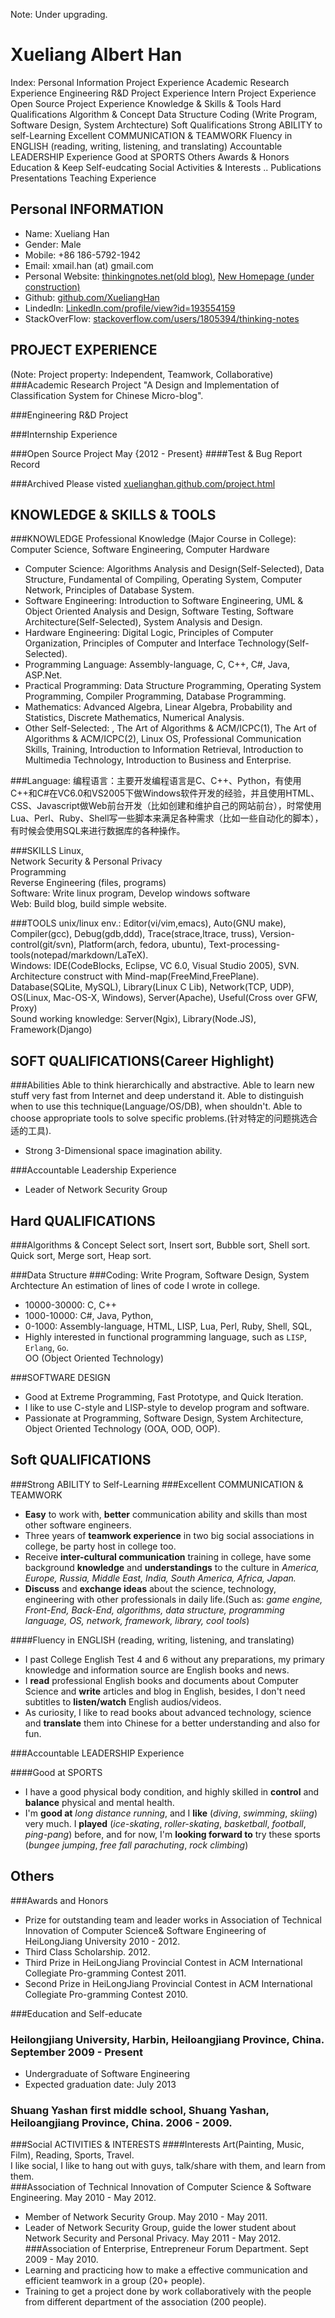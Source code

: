 Note: Under upgrading.

Xueliang Albert Han
=====================

Index:
    Personal Information
    Project Experience
        Academic Research Experience
        Engineering R&D Project Experience
        Intern Project Experience
        Open Source Project Experience
    Knowledge & Skills & Tools
    Hard Qualifications
        Algorithm & Concept
        Data Structure
        Coding (Write Program, Software Design, System Archtecture)
    Soft Qualifications
        Strong ABILITY to self-Learning
        Excellent COMMUNICATION & TEAMWORK
        Fluency in ENGLISH (reading, writing, listening, and translating)
        Accountable LEADERSHIP Experience
        Good at SPORTS
    Others
        Awards & Honors
        Education & Keep Self-eudcating
        Social Activities & Interests
    ..
        Publications
        Presentations
        Teaching Experience

Personal INFORMATION
---------------------
* Name: Xueliang Han
* Gender: Male
* Mobile: +86 186-5792-1942
* Email: xmail.han (at) gmail.com
* Personal Website: [thinkingnotes.net(old blog)](http://thinkingnotes.net), [New Homepage (under construction)](http://xuelianghan.github.com)
* Github: [github.com/XueliangHan](https://github.com/XueliangHan)
* LindedIn: [LinkedIn.com/profile/view?id=193554159](https://www.linkedin.com/profile/view?id=193554159)
* StackOverFlow: [stackoverflow.com/users/1805394/thinking-notes](http://www.stackoverflow.com/users/1805394/thinking-notes)

PROJECT EXPERIENCE
--------------------------------------------------------------
(Note: Project property: Independent, Teamwork, Collaborative)
###Academic Research Project
"A Design and Implementation of Classification System for Chinese Micro-blog".

###Engineering R&D Project

###Internship Experience

###Open Source Project May {2012 - Present}
####Test & Bug Report Record

###Archived
Please visted [xuelianghan.github.com/project.html](https://xuelianghan.github.com/project.html)

KNOWLEDGE & SKILLS & TOOLS
--------------------------
###KNOWLEDGE
Professional Knowledge (Major Course in College): Computer Science, Software Engineering, Computer Hardware  
* Computer Science: Algorithms Analysis and Design(Self-Selected), Data Structure, Fundamental of Compiling, Operating System, Computer Network, Principles of Database System.   
* Software Engineering: Introduction to Software Engineering, UML & Object Oriented Analysis and Design, Software Testing, Software Architecture(Self-Selected), System Analysis and Design.  
* Hardware Engineering: Digital Logic, Principles of Computer Organization, Principles of Computer and Interface Technology(Self-Selected).  
* Programming Language: Assembly-language, C, C++, C#, Java, ASP.Net.  
* Practical Programming: Data Structure Programming, Operating System Programming, Compiler Programming, Database Programming.   
* Mathematics: Advanced Algebra, Linear Algebra, Probability and Statistics, Discrete Mathematics, Numerical Analysis.  
* Other Self-Selected: , The Art of Algorithms & ACM/ICPC(1), The Art of Algorithms & ACM/ICPC(2), Linux OS, Professional Communication Skills, Training, Introduction to Information Retrieval, Introduction to Multimedia Technology, Introduction to Business and Enterprise.   


###Language: 
编程语言：主要开发编程语言是C、C++、Python，有使用C++和C#在VC6.0和VS2005下做Windows软件开发的经验，并且使用HTML、CSS、Javascript做Web前台开发（比如创建和维护自己的网站前台），时常使用Lua、Perl、Ruby、Shell写一些脚本来满足各种需求（比如一些自动化的脚本），有时候会使用SQL来进行数据库的各种操作。

###SKILLS
Linux,  
Network Security & Personal Privacy  
Programming  
Reverse Engineering (files, programs)  
Software: Write linux program, Develop windows software  
Web: Build blog, build simple website.  


###TOOLS
unix/linux env.: Editor(vi/vim,emacs), Auto(GNU make), Compiler(gcc), Debug(gdb,ddd), Trace(strace,ltrace, truss), Version-control(git/svn), Platform(arch, fedora, ubuntu), Text-processing-tools(notepad/markdown/LaTeX).   
Windows: IDE(CodeBlocks, Eclipse, VC 6.0, Visual Studio 2005), SVN.  
Architecture construct with Mind-map(FreeMind,FreePlane).  
Database(SQLite, MySQL), Library(Linux C Lib), Network(TCP, UDP), OS(Linux, Mac-OS-X, Windows), Server(Apache), Useful(Cross over GFW, Proxy)  
Sound working knowledge: Server(Ngix), Library(Node.JS), Framework(Django)  



SOFT QUALIFICATIONS(Career Highlight)
----------------
###Abilities
Able to think hierarchically and abstractive.
Able to learn new stuff very fast from Internet and deep understand it. 
Able to distinguish when to use this technique(Language/OS/DB), when shouldn't.
Able to choose appropriate tools to solve specific problems.(针对特定的问题挑选合适的工具).
* Strong 3-Dimensional space imagination ability. 
 
###Accountable Leadership Experience
* Leader of Network Security Group


Hard QUALIFICATIONS
------------------
###Algorithms & Concept
Select sort, Insert sort, Bubble sort, Shell sort.  
Quick sort, Merge sort, Heap sort.  

###Data Structure
###Coding: Write Program, Software Design, System Archtecture
An estimation of lines of code I wrote in college.   
* 10000-30000: C, C++   
* 1000-10000: C#, Java, Python,  
* 0-1000: Assembly-language, HTML, LISP, Lua, Perl, Ruby, Shell, SQL,   
* Highly interested in functional programming language, such as `LISP`, `Erlang`, `Go`.  
OO (Object Oriented Technology)  
 
###SOFTWARE DESIGN
* Good at Extreme Programming, Fast Prototype, and  Quick Iteration. 
* I like to use C-style and LISP-style to develop program and software. 
* Passionate at Programming, Software Design, System Architecture, Object Oriented Technology (OOA, OOD, OOP). 



Soft QUALIFICATIONS
----------------------
###Strong ABILITY to Self-Learning
###Excellent COMMUNICATION & TEAMWORK
* __Easy__ to work with, __better__ communication ability and skills than most other software engineers.  
* Three years of __teamwork experience__ in two big social associations in college, be party host in college too.  
* Receive __inter-cultural communication__ training in college, have some background __knowledge__ and __understandings__ to the culture in _America, Europe, Russia, Middle East, India, South America, Africa, Japan._
* __Discuss__ and __exchange ideas__ about the science, technology, engineering with other professionals in daily life.(Such as: _game engine, Front-End, Back-End, algorithms, data structure, programming language, OS, network, framework, library, cool tools_)

####Fluency in ENGLISH (reading, writing, listening, and translating)
* I past College English Test 4 and 6 without any preparations, my primary knowledge and information source are English books and news.  
* I __read__ professional English books and documents about Computer Science and __write__ articles and blog in English, besides, I don't need subtitles to __listen/watch__ English audios/videos.  
* As curiosity, I like to read books about advanced technology, science and __translate__ them into Chinese for a better understanding and also for fun.  

###Accountable LEADERSHIP Experience


####Good at SPORTS
* I have a good physical body condition, and highly skilled in __control__ and __balance__ physical and mental health.  
* I'm __good at__ _long distance running_, and I __like__ (_diving_, _swimming_, _skiing_) very much. I __played__ (_ice-skating_, _roller-skating_, _basketball_, _football_, _ping-pang_) before, and for now, I'm __looking forward to__ try these sports (_bungee jumping_, _free fall_ _parachuting_, _rock climbing_)  



Others
------
###Awards and Honors
* Prize for outstanding team and leader works in Association of Technical Innovation of Computer Science& Software Engineering of HeiLongJiang University 2010 - 2012.  
* Third Class Scholarship. 2012.  
* Third Prize in HeiLongJiang Provincial Contest in ACM International Collegiate Pro-gramming Contest 2011.  
* Second Prize in HeiLongJiang Provincial Contest in ACM International Collegiate Pro-gramming Contest 2010.  

###Education and Self-educate
### Heilongjiang University, Harbin, Heiloangjiang Province, China. September 2009 - Present
* Undergraduate of Software Engineering  
* Expected graduation date: July 2013  
### Shuang Yashan first middle school, Shuang Yashan, Heiloangjiang Province, China. 2006 - 2009.


###Social ACTIVITIES & INTERESTS
####Interests
Art(Painting, Music, Film), Reading, Sports, Travel.  
I like social, I like to hang out with guys, talk/share with them, and learn from them.  
###Association of Technical Innovation of Computer Science & Software Engineering. May 2010 - May 2012. 
* Member of Network Security Group. May 2010 - May 2011.  
* Leader of Network Security Group, guide the lower student about Network Security and Personal Privacy. May 2011 - May 2012.  
###Association of Enterprise, Entrepreneur Forum Department. Sept 2009 - May 2010. 
* Learning and practicing how to make a effective communication and efficient teamwork in a group (20+ people).  
* Training to get a project done by work collaboratively with the people from different department of the association (200 people).  

